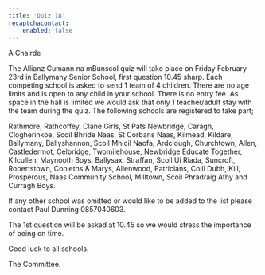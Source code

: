 ```yaml
---
title: 'Quiz 18'
recaptchacontact:
    enabled: false
---
```


A Chairde

The Allianz Cumann na mBunscol quiz will take place on Friday February 23rd in Ballymany Senior School, first question 10.45 sharp. Each competing school is asked to send 1 team of 4 children. There are no age limits and is open to any child in your school. There is no entry fee.  As space in the hall is limited we would ask that only 1 teacher/adult stay with the team during the quiz. The following schools are registered to take part; 

Rathmore, Rathcoffey, Clane Girls, St Pats Newbridge, Caragh, Clogherinkoe, Scoil Bhride Naas, St Corbans Naas, Kilmead, Kildare, Ballymany, Ballyshannon, Scoil Mhicil Naofa, Ardclough, Churchtown, Allen, Castledermot, Celbridge, Twomilehouse, Newbridge Educate Together, Kilcullen, Maynooth Boys, Ballysax, Straffan, Scoil Ui Riada, Suncroft, Robertstown, Conleths & Marys, Allenwood, Patricians, Coill Dubh, Kill, Prosperous, Naas Community School, Milltown, Scoil Phradraig Athy and Curragh Boys. 

If any other school was omitted or would like to be added to the list please contact Paul Dunning 0857040603. 

The 1st question will be asked at 10.45 so we would stress the importance of being on time.

Good luck to all schools. 

The Committee.